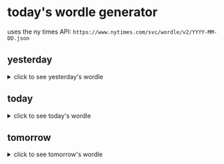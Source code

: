 # today's wordle generator

uses the ny times API: `https://www.nytimes.com/svc/wordle/v2/YYYY-MM-DD.json`

## yesterday

<details>
    <summary>click to see yesterday's wordle</summary>

    genre

</details>

## today

<details>
    <summary>click to see today's wordle</summary>

    adapt

</details>

## tomorrow

<details>
    <summary>click to see tomorrow's wordle</summary>

    worst

</details>
